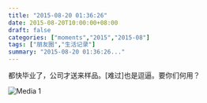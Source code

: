 ```yaml
---
title: "2015-08-20 01:36:26"
date: 2015-08-20T10:00:00+08:00
draft: false
categories: ["moments","2015","2015-08"]
tags: ["朋友圈","生活记录"]
summary: "2015-08-20 01:36:26..."
---
```


都快毕业了，公司才送来样品。[难过]也是逗逼。要你们何用？

![Media 1](/Moments/photos/2015-08-20/201508200136260.jpg)

